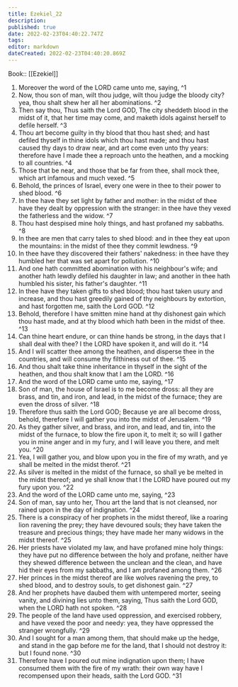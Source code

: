 ```yaml
---
title: Ezekiel_22
description: 
published: true
date: 2022-02-23T04:40:22.747Z
tags: 
editor: markdown
dateCreated: 2022-02-23T04:40:20.869Z
---
```


 Book:: [[Ezekiel]]
 1. Moreover the word of the LORD came unto me, saying, ^1
 2. Now, thou son of man, wilt thou judge, wilt thou judge the bloody city? yea, thou shalt shew her all her abominations. ^2
 3. Then say thou, Thus saith the Lord GOD, The city sheddeth blood in the midst of it, that her time may come, and maketh idols against herself to defile herself. ^3
 4. Thou art become guilty in thy blood that thou hast shed; and hast defiled thyself in thine idols which thou hast made; and thou hast caused thy days to draw near, and art come even unto thy years: therefore have I made thee a reproach unto the heathen, and a mocking to all countries. ^4
 5. Those that be near, and those that be far from thee, shall mock thee, which art infamous and much vexed. ^5
 6. Behold, the princes of Israel, every one were in thee to their power to shed blood. ^6
 7. In thee have they set light by father and mother: in the midst of thee have they dealt by oppression with the stranger: in thee have they vexed the fatherless and the widow. ^7
 8. Thou hast despised mine holy things, and hast profaned my sabbaths. ^8
 9. In thee are men that carry tales to shed blood: and in thee they eat upon the mountains: in the midst of thee they commit lewdness. ^9
 10. In thee have they discovered their fathers' nakedness: in thee have they humbled her that was set apart for pollution. ^10
 11. And one hath committed abomination with his neighbour's wife; and another hath lewdly defiled his daughter in law; and another in thee hath humbled his sister, his father's daughter. ^11
 12. In thee have they taken gifts to shed blood; thou hast taken usury and increase, and thou hast greedily gained of thy neighbours by extortion, and hast forgotten me, saith the Lord GOD. ^12
 13. Behold, therefore I have smitten mine hand at thy dishonest gain which thou hast made, and at thy blood which hath been in the midst of thee. ^13
 14. Can thine heart endure, or can thine hands be strong, in the days that I shall deal with thee? I the LORD have spoken it, and will do it. ^14
 15. And I will scatter thee among the heathen, and disperse thee in the countries, and will consume thy filthiness out of thee. ^15
 16. And thou shalt take thine inheritance in thyself in the sight of the heathen, and thou shalt know that I am the LORD. ^16
 17. And the word of the LORD came unto me, saying, ^17
 18. Son of man, the house of Israel is to me become dross: all they are brass, and tin, and iron, and lead, in the midst of the furnace; they are even the dross of silver. ^18
 19. Therefore thus saith the Lord GOD; Because ye are all become dross, behold, therefore I will gather you into the midst of Jerusalem. ^19
 20. As they gather silver, and brass, and iron, and lead, and tin, into the midst of the furnace, to blow the fire upon it, to melt it; so will I gather you in mine anger and in my fury, and I will leave you there, and melt you. ^20
 21. Yea, I will gather you, and blow upon you in the fire of my wrath, and ye shall be melted in the midst therof. ^21
 22. As silver is melted in the midst of the furnace, so shall ye be melted in the midst thereof; and ye shall know that I the LORD have poured out my fury upon you. ^22
 23. And the word of the LORD came unto me, saying, ^23
 24. Son of man, say unto her, Thou art the land that is not cleansed, nor rained upon in the day of indignation. ^24
 25. There is a conspiracy of her prophets in the midst thereof, like a roaring lion ravening the prey; they have devoured souls; they have taken the treasure and precious things; they have made her many widows in the midst thereof. ^25
 26. Her priests have violated my law, and have profaned mine holy things: they have put no difference between the holy and profane, neither have they shewed difference between the unclean and the clean, and have hid their eyes from my sabbaths, and I am profaned among them. ^26
 27. Her princes in the midst thereof are like wolves ravening the prey, to shed blood, and to destroy souls, to get dishonest gain. ^27
 28. And her prophets have daubed them with untempered morter, seeing vanity, and divining lies unto them, saying, Thus saith the Lord GOD, when the LORD hath not spoken. ^28
 29. The people of the land have used oppression, and exercised robbery, and have vexed the poor and needy: yea, they have oppressed the stranger wrongfully. ^29
 30. And I sought for a man among them, that should make up the hedge, and stand in the gap before me for the land, that I should not destroy it: but I found none. ^30
 31. Therefore have I poured out mine indignation upon them; I have consumed them with the fire of my wrath: their own way have I recompensed upon their heads, saith the Lord GOD. ^31
